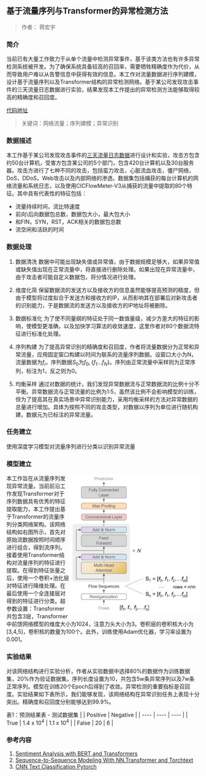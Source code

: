 ## 基于流量序列与Transformer的异常检测方法

>作者： 蒋宏宇

### 简介

当前已有大量工作致力于从单个流量中检测异常事件，基于该类方法也有许多异常检测系统被开发。为了确保系统具备较高的召回率，需要牺牲精确度作为代价，从而导致用户难以从告警信息中获得有效的信息。本工作对流量数据进行序列建模，设计基于流量序列以及Transformer结构的异常检测网络。基于某公司发现攻击事件的三天流量日志数据进行实验，结果发现本工作提出的异常检测方法能够取得较高的精确度和召回度。

[代码地址](https://github.com/HongyuJiang/Netflow_Classification_Transformer/blob/main/IDS_Flow_Class.ipynb)


> 关键词：网络流量；序列建模；异常识别

### 数据描述

本工作基于某公司发现攻击事件的[三天流量日志数据](https://www.unb.ca/cic/datasets/ids-2018.html)进行设计和实验，攻击方包含约50台计算机，受害方包含某公司的5个部门，包含420台计算机以及30台服务器。攻击方进行了七种不同的攻击，包括蛮力攻击，心脏流血攻击，僵尸网络，DoS，DDoS，Web攻击以及内部网络的渗透。数据集包括捕获的每台计算机的网络流量和系统日志，以及使用CICFlowMeter-V3从捕获的流量中提取的80个特征。其中具有代表性的特征包括：
* 流量持续时间，流比特速度
* 前向\后向数据包总数，数据包大小，最大包大小
* 和FIN，SYN，RST，ACK相关的数据包总数
* 流空闲和活跃的时间

### 数据处理

1. 数据清洗
数据中可能出现缺失值或异常值，由于数据规模足够大，如果异常值或缺失值出现在正常流量中，将直接进行删除处理。如果出现在异常流量中，由于攻击者可能自定义数据包，将分情况进行处理。

2. 维度化简
保留数据流的发送方以及接收方的信息虽然能够提高预测的精度，但由于模型将过度拟合于发送方和接收方的IP，从而影响其在部署后对新攻击者的识别能力，于是数据流的发送方以及接收方的IP地址将被删除。

3. 数据标准化
为了使不同量纲的特征处于同一数值量级，减少方差大的特征的影响，使模型更准确，以及加快学习算法的收敛速度，这里作者对80个数据流特征进行标准化处理。

4. 序列构建
为了提高异常识别的精确度和召回度，作者将流量数据分为正常和异常流量，应用固定窗口构建以时间为联系的流量序列数据。设窗口大小为N，流量数据为$f_{i}$，序列数据$S_{0}$为$f_{0}, \{f_{1}...f_{N}\}$。序列由正常流量中采样则为正常序列，标注为1，反之则为0。

5. 均衡采样
通过对数据的统计，我们发现异常数据流与正常数据流的比例十分不平衡。异常数据流与正常流量的比例为1:5，虽然该比例不会影响模型的训练，但为了提高其在真实场景中异常识别能力，采用均衡采样的方法对异常数据的总量进行增加。具体为按照不同的攻击类型，对数据以序列为单位进行随机构建，数据元为已标注的异常流量。

### 任务建立
使用深度学习模型对流量序列进行分类以识别异常流量

### 模型建立


<img style='float:right;' src="./net_struct.png" width = "340" alt="图片名称" align=center />

本工作旨在从流量序列发现异常流量。当前前沿工作发现Transformer对于序列数据具有优秀的特征提取能力，本工作提出基于Transformer的流量序列分类网络架构。该网络结构如右图所示，首先对原始流数据按照时间顺序进行组合，得到流序列。接着使用Transformer结构对流量序列的特征进行提取。在得到特征张量之后，使用一个卷积+池化层对特征进行降维处理。在最后使用一个全连接层对得到的特征进行分类。超参数设置：Transformer共包含3层，Transformer中前馈网络模型的维度大小为1024，注意力头大小为3。卷积层的卷积核大小为[3,4,5]，卷积核的数量为100个。此外，训练使用Adam优化器，学习率设置为0.001。

### 实验结果

对该网络结构进行实验分析，作者从实验数据中选择80%的数据作为训练数据集，20%作为验证数据集。序列长度设置为10，共包含5w条异常序列以及7w条正常序列。模型在训练20个Epoch后得到了收敛。异常检测的重要指标是召回度。实验结果如下表所示，我们能够发现，该网络结构在异常识别任务上表现十分突出。精确度和召回度分别能够达到99.9%。

表1：预测结果表 - 测试数据集
|       | Positive | Negative  |
| ----  | ----     | ----      |
| True  | 1.4 x 10<sup>4</sup>  | 1.1 x 10<sup>4</sup>   |
| False | 20      |    6  |

### 参考内容

1. [Sentiment Analysis with BERT and Transformers](https://curiousily.com/posts/sentiment-analysis-with-bert-and-hugging-face-using-pytorch-and-python/)
2. [Sequence-to-Sequence Modeling With NN.Transformer and Torchtext](https://curiousily.com/posts/sentiment-analysis-with-bert-and-hugging-face-using-pytorch-and-python/)
3. [CNN Text Classification Pytorch](https://github.com/Shawn1993/cnn-text-classification-pytorch)
